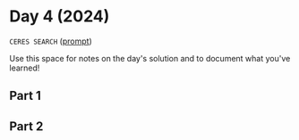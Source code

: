 # Day 4 (2024)

`CERES SEARCH` ([prompt](https://adventofcode.com/2024/day/4))

Use this space for notes on the day's solution and to document what you've learned!

## Part 1

## Part 2

